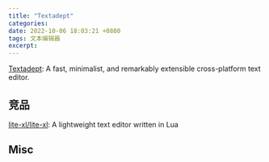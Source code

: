 ```yaml
---
title: "Textadept"
categories: 
date: 2022-10-06 18:03:21 +0800
tags: 文本编辑器
excerpt: 
---
```




[Textadept](https://orbitalquark.github.io/textadept/): A fast, minimalist, and remarkably extensible cross-platform text editor.





## 竞品


[lite-xl/lite-xl](https://github.com/lite-xl/lite-xl): A lightweight text editor written in Lua


## Misc





